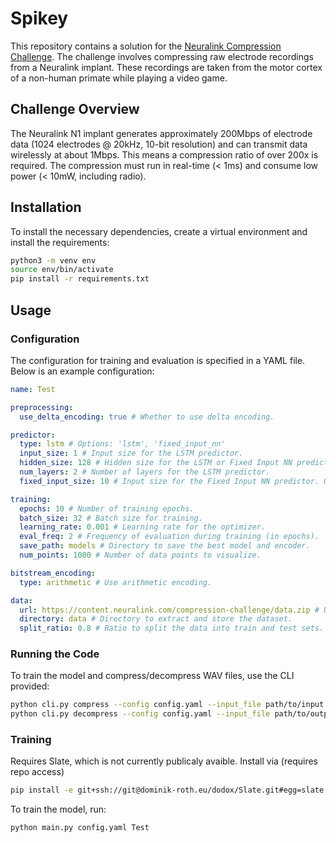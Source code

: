 # Spikey

This repository contains a solution for the [Neuralink Compression Challenge](https://content.neuralink.com/compression-challenge/README.html). The challenge involves compressing raw electrode recordings from a Neuralink implant. These recordings are taken from the motor cortex of a non-human primate while playing a video game.

## Challenge Overview

The Neuralink N1 implant generates approximately 200Mbps of electrode data (1024 electrodes @ 20kHz, 10-bit resolution) and can transmit data wirelessly at about 1Mbps. This means a compression ratio of over 200x is required. The compression must run in real-time (< 1ms) and consume low power (< 10mW, including radio).

## Installation

To install the necessary dependencies, create a virtual environment and install the requirements:

```bash
python3 -m venv env
source env/bin/activate
pip install -r requirements.txt
```

## Usage

### Configuration

The configuration for training and evaluation is specified in a YAML file. Below is an example configuration:

```yaml
name: Test

preprocessing:
  use_delta_encoding: true # Whether to use delta encoding.

predictor:
  type: lstm # Options: 'lstm', 'fixed_input_nn'
  input_size: 1 # Input size for the LSTM predictor.
  hidden_size: 128 # Hidden size for the LSTM or Fixed Input NN predictor.
  num_layers: 2 # Number of layers for the LSTM predictor.
  fixed_input_size: 10 # Input size for the Fixed Input NN predictor. Only used if type is 'fixed_input_nn'.

training:
  epochs: 10 # Number of training epochs.
  batch_size: 32 # Batch size for training.
  learning_rate: 0.001 # Learning rate for the optimizer.
  eval_freq: 2 # Frequency of evaluation during training (in epochs).
  save_path: models # Directory to save the best model and encoder.
  num_points: 1000 # Number of data points to visualize.

bitstream_encoding:
  type: arithmetic # Use arithmetic encoding.

data:
  url: https://content.neuralink.com/compression-challenge/data.zip # URL to download the dataset.
  directory: data # Directory to extract and store the dataset.
  split_ratio: 0.8 # Ratio to split the data into train and test sets.
```

### Running the Code

To train the model and compress/decompress WAV files, use the CLI provided:

```bash
python cli.py compress --config config.yaml --input_file path/to/input.wav --output_file path/to/output.bin
python cli.py decompress --config config.yaml --input_file path/to/output.bin --output_file path/to/output.wav
```

### Training

Requires Slate, which is not currently publicaly avaible. Install via (requires repo access)

```bash
pip install -e git+ssh://git@dominik-roth.eu/dodox/Slate.git#egg=slate
```

To train the model, run:

```bash
python main.py config.yaml Test
```
